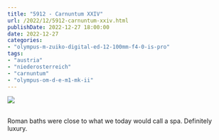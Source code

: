 ```yaml
---
title: "5912 - Carnuntum XXIV"
url: /2022/12/5912-carnuntum-xxiv.html
publishDate: 2022-12-27 18:00:00
date: 2022-12-27
categories:
- "olympus-m-zuiko-digital-ed-12-100mm-f4-0-is-pro"
tags:
- "austria"
- "niederosterreich"
- "carnuntum"
- "olympus-om-d-e-m1-mk-ii"
---
```

<div class="container">
<div class="center"><a target="_blank" href="https://d25zfm9zpd7gm5.cloudfront.net/1200x1200/2019/20190922_100438_lr.jpg"><img class="webfeedsFeaturedVisual" src="https://d25zfm9zpd7gm5.cloudfront.net/0600x0600/2019/20190922_100438_lr.jpg" /></a></div>
</div>
<br />

Roman baths were close to what we today would call a spa. Definitely luxury.
